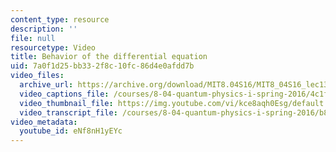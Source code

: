 ```yaml
---
content_type: resource
description: ''
file: null
resourcetype: Video
title: Behavior of the differential equation
uid: 7a0f1d25-bb33-2f8c-10fc-86d4e0afdd7b
video_files:
  archive_url: https://archive.org/download/MIT8.04S16/MIT8_04S16_lec13_s5_300k.mp4
  video_captions_file: /courses/8-04-quantum-physics-i-spring-2016/4c1fb117b2c2548f9df1def64cc16b10_eNf8nH1yEYc.vtt
  video_thumbnail_file: https://img.youtube.com/vi/kce8aqh0Esg/default.jpg
  video_transcript_file: /courses/8-04-quantum-physics-i-spring-2016/b8594b5920d93255df3dc9cce522959f_eNf8nH1yEYc.pdf
video_metadata:
  youtube_id: eNf8nH1yEYc
---
```

